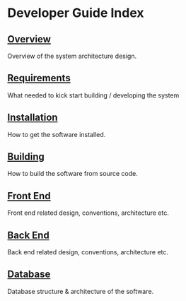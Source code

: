 # Developer Guide Index

## [Overview](dev-overview.md)

Overview of the system architecture design.

## [Requirements](dev-requirements.md)

What needed to kick start building / developing the system

## [Installation](dev-installation.md)

How to get the software installed.

## [Building](dev-building.md)

How to build the software from source code.

## [Front End](dev-front-end/)

Front end related design, conventions, architecture etc.

## [Back End](dev-back-end/)

Back end related design, conventions, architecture etc.

## [Database](dev-database/)

Database structure & architecture of the software.

